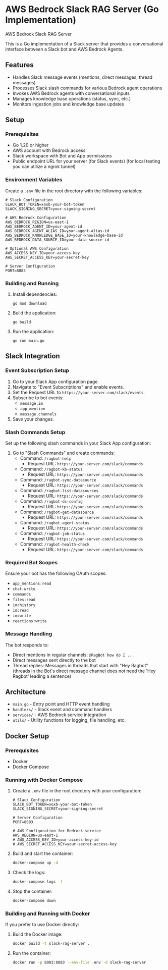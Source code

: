 # AWS Bedrock Slack RAG Server (Go Implementation)

AWS Bedrock Slack RAG Server

This is a Go implementation of a Slack server that provides a conversational interface between a Slack bot and AWS Bedrock Agents.

## Features

- Handles Slack message events (mentions, direct messages, thread messages)
- Processes Slack slash commands for various Bedrock agent operations
- Invokes AWS Bedrock agents with conversational inputs
- Manages knowledge base operations (status, sync, etc.)
- Monitors ingestion jobs and knowledge base updates

## Setup

### Prerequisites

- Go 1.20 or higher
- AWS account with Bedrock access
- Slack workspace with Bot and App permissions
- Public endpoint URL for your server (for Slack events) (for local testing you can utilize a ngrok tunnel)

### Environment Variables

Create a `.env` file in the root directory with the following variables:

```
# Slack Configuration
SLACK_BOT_TOKEN=xoxb-your-bot-token
SLACK_SIGNING_SECRET=your-signing-secret

# AWS Bedrock Configuration
AWS_BEDROCK_REGION=us-east-1
AWS_BEDROCK_AGENT_ID=your-agent-id
AWS_BEDROCK_AGENT_ALIAS_ID=your-agent-alias-id
AWS_BEDROCK_KNOWLEDGE_BASE_ID=your-knowledge-base-id
AWS_BEDROCK_DATA_SOURCE_ID=your-data-source-id

# Optional AWS Configuration
AWS_ACCESS_KEY_ID=your-access-key
AWS_SECRET_ACCESS_KEY=your-secret-key

# Server Configuration
PORT=8083
```

### Building and Running

1. Install dependencies:
   ```
   go mod download
   ```

2. Build the application:
   ```
   go build
   ```

3. Run the application:
   ```
   go run main.go
   ```

## Slack Integration

### Event Subscription Setup

1. Go to your Slack App configuration page.
2. Navigate to "Event Subscriptions" and enable events.
3. Set the Request URL to `https://your-server.com/slack/events`.
4. Subscribe to bot events:
   - `message.im`
   - `app_mention`
   - `message.channels`
5. Save your changes.

### Slash Commands Setup

Set up the following slash commands in your Slack App configuration:

1. Go to "Slash Commands" and create commands:
   - Command: `/ragbot-help`
     - Request URL: `https://your-server.com/slack/commands`
   - Command: `/ragbot-kb-status`
     - Request URL: `https://your-server.com/slack/commands`
   - Command: `/ragbot-sync-datasource`
     - Request URL: `https://your-server.com/slack/commands`
   - Command: `/ragbot-list-datasources`
     - Request URL: `https://your-server.com/slack/commands`
   - Command: `/ragbot-ds-config`
     - Request URL: `https://your-server.com/slack/commands`
   - Command: `/ragbot-get-datasource`
     - Request URL: `https://your-server.com/slack/commands`
   - Command: `/ragbot-agent-status`
     - Request URL: `https://your-server.com/slack/commands`
   - Command: `/ragbot-job-status`
     - Request URL: `https://your-server.com/slack/commands`
   - Command: `/ragbot-health-check`
     - Request URL: `https://your-server.com/slack/commands`

### Required Bot Scopes

Ensure your bot has the following OAuth scopes:
- `app_mentions:read`
- `chat:write`
- `commands`
- `files:read`
- `im:history`
- `im:read`
- `im:write`
- `reactions:write`

### Message Handling

The bot responds to:

- Direct mentions in regular channels: `@RagBot how do I ...`
- Direct messages sent directly to the bot
- Thread replies: Messages in threads that start with "Hey Ragbot" (threads in the Bot's direct message channel does not need the 'Hey Ragbot' leading a sentence)

## Architecture

- `main.go` - Entry point and HTTP event handling
- `handlers/` - Slack event and command handlers
- `services/` - AWS Bedrock service integration
- `utils/` - Utility functions for logging, file handling, etc.

## Docker Setup

### Prerequisites
- Docker
- Docker Compose

### Running with Docker Compose

1. Create a `.env` file in the root directory with your configuration:
   ```
   # Slack Configuration
   SLACK_BOT_TOKEN=xoxb-your-bot-token
   SLACK_SIGNING_SECRET=your-signing-secret

   # Server Configuration
   PORT=8083

   # AWS Configuration for Bedrock service
   AWS_REGION=us-east-1
   # AWS_ACCESS_KEY_ID=your-access-key-id
   # AWS_SECRET_ACCESS_KEY=your-secret-access-key
   ```

2. Build and start the container:
   ```bash
   docker-compose up -d
   ```

3. Check the logs:
   ```bash
   docker-compose logs -f
   ```

4. Stop the container:
   ```bash
   docker-compose down
   ```

### Building and Running with Docker

If you prefer to use Docker directly:

1. Build the Docker image:
   ```bash
   docker build -t slack-rag-server .
   ```

2. Run the container:
   ```bash
   docker run -p 8083:8083 --env-file .env -d slack-rag-server
   ```
